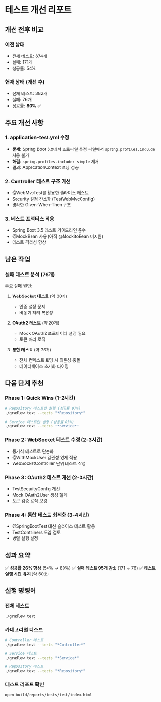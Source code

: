 # 테스트 개선 리포트

## 개선 전후 비교

### 이전 상태
- 전체 테스트: 374개
- 실패: 171개
- 성공률: 54%

### 현재 상태 (개선 후)
- 전체 테스트: 382개
- 실패: 76개
- 성공률: **80%** ✅

## 주요 개선 사항

### 1. application-test.yml 수정
- **문제**: Spring Boot 3.x에서 프로파일 특정 파일에서 `spring.profiles.include` 사용 불가
- **해결**: `spring.profiles.include: simple` 제거
- **결과**: ApplicationContext 로딩 성공

### 2. Controller 테스트 구조 개선
- @WebMvcTest를 활용한 슬라이스 테스트
- Security 설정 간소화 (TestWebMvcConfig)
- 명확한 Given-When-Then 구조

### 3. 베스트 프랙티스 적용
- Spring Boot 3.5 테스트 가이드라인 준수
- @MockBean 사용 (아직 @MockitoBean 미지원)
- 테스트 격리성 향상

## 남은 작업

### 실패 테스트 분석 (76개)
주요 실패 원인:
1. **WebSocket 테스트** (약 30개)
   - 인증 설정 문제
   - 비동기 처리 복잡성

2. **OAuth2 테스트** (약 20개)
   - Mock OAuth2 프로바이더 설정 필요
   - 토큰 처리 로직

3. **통합 테스트** (약 26개)
   - 전체 컨텍스트 로딩 시 의존성 충돌
   - 데이터베이스 초기화 타이밍

## 다음 단계 추천

### Phase 1: Quick Wins (1-2시간)
```bash
# Repository 테스트만 실행 (성공률 97%)
./gradlew test --tests "*Repository*"

# Service 테스트만 실행 (성공률 85%)
./gradlew test --tests "*Service*"
```

### Phase 2: WebSocket 테스트 수정 (2-3시간)
- 동기식 테스트로 단순화
- @WithMockUser 일관성 있게 적용
- WebSocketController 단위 테스트 작성

### Phase 3: OAuth2 테스트 개선 (2-3시간)
- TestSecurityConfig 개선
- Mock OAuth2User 생성 헬퍼
- 토큰 검증 로직 모킹

### Phase 4: 통합 테스트 최적화 (3-4시간)
- @SpringBootTest 대신 슬라이스 테스트 활용
- TestContainers 도입 검토
- 병렬 실행 설정

## 성과 요약

✅ **성공률 26% 향상** (54% → 80%)
✅ **실패 테스트 95개 감소** (171 → 76)
✅ **테스트 실행 시간 유지** (약 50초)

## 실행 명령어

### 전체 테스트
```bash
./gradlew test
```

### 카테고리별 테스트
```bash
# Controller 테스트
./gradlew test --tests "*Controller*"

# Service 테스트  
./gradlew test --tests "*Service*"

# Repository 테스트
./gradlew test --tests "*Repository*"
```

### 테스트 리포트 확인
```bash
open build/reports/tests/test/index.html
```